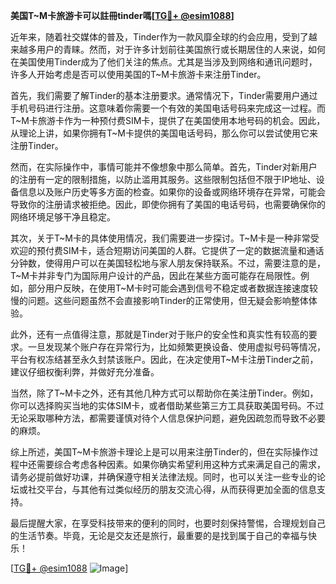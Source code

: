 **美国T~M卡旅游卡可以註冊tinder嗎[[TG💪+ @esim1088](https://t.me/s/esim1088)]**

近年来，随着社交媒体的普及，Tinder作为一款风靡全球的约会应用，受到了越来越多用户的青睐。然而，对于许多计划前往美国旅行或长期居住的人来说，如何在美国使用Tinder成为了他们关注的焦点。尤其是当涉及到网络和通讯问题时，许多人开始考虑是否可以使用美国的T~M卡旅游卡来注册Tinder。

首先，我们需要了解Tinder的基本注册要求。通常情况下，Tinder需要用户通过手机号码进行注册。这意味着你需要一个有效的美国电话号码来完成这一过程。而T~M卡旅游卡作为一种预付费SIM卡，提供了在美国使用本地号码的机会。因此，从理论上讲，如果你拥有T~M卡提供的美国电话号码，那么你可以尝试使用它来注册Tinder。

然而，在实际操作中，事情可能并不像想象中那么简单。首先，Tinder对新用户的注册有一定的限制措施，以防止滥用其服务。这些限制包括但不限于IP地址、设备信息以及账户历史等多方面的检查。如果你的设备或网络环境存在异常，可能会导致你的注册请求被拒绝。因此，即使你拥有了美国的电话号码，也需要确保你的网络环境足够干净且稳定。

其次，关于T~M卡的具体使用情况，我们需要进一步探讨。T~M卡是一种非常受欢迎的预付费SIM卡，适合短期访问美国的人群。它提供了一定的数据流量和通话分钟数，使得用户可以在美国轻松地与家人朋友保持联系。不过，需要注意的是，T~M卡并非专门为国际用户设计的产品，因此在某些方面可能存在局限性。例如，部分用户反映，在使用T~M卡时可能会遇到信号不稳定或者数据连接速度较慢的问题。这些问题虽然不会直接影响Tinder的正常使用，但无疑会影响整体体验。

此外，还有一点值得注意，那就是Tinder对于账户的安全性和真实性有较高的要求。一旦发现某个账户存在异常行为，比如频繁更换设备、使用虚拟号码等情况，平台有权冻结甚至永久封禁该账户。因此，在决定使用T~M卡注册Tinder之前，建议仔细权衡利弊，并做好充分准备。

当然，除了T~M卡之外，还有其他几种方式可以帮助你在美注册Tinder。例如，你可以选择购买当地的实体SIM卡，或者借助某些第三方工具获取美国号码。不过无论采取哪种方法，都需要谨慎对待个人信息保护问题，避免因疏忽而导致不必要的麻烦。

综上所述，美国T~M卡旅游卡理论上是可以用来注册Tinder的，但在实际操作过程中还需要综合考虑各种因素。如果你确实希望利用这种方式来满足自己的需求，请务必提前做好功课，并确保遵守相关法律法规。同时，也可以关注一些专业的论坛或社交平台，与其他有过类似经历的朋友交流心得，从而获得更加全面的信息支持。

最后提醒大家，在享受科技带来的便利的同时，也要时刻保持警惕，合理规划自己的生活节奏。毕竟，无论是交友还是旅行，最重要的是找到属于自己的幸福与快乐！

[[TG💪+ @esim1088](https://t.me/s/esim1088) ![Image](https://i.postimg.cc/4NQfJmqS/Snipaste-2025-05-13-00-14-12.png)]